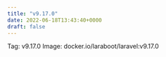 ```yaml
---
title: "v9.17.0"
date: 2022-06-18T13:43:40+0000
draft: false
---
```


Tag: v9.17.0
Image: docker.io/laraboot/laravel:v9.17.0
